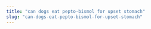 ```yaml
---
title: "can dogs eat pepto-bismol for upset stomach"
slug: "can-dogs-eat-pepto-bismol-for-upset-stomach"
---
```


